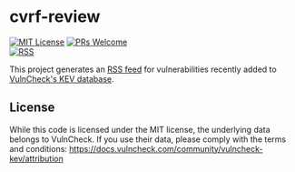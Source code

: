 # cvrf-review

[![MIT License](http://img.shields.io/badge/license-MIT-blue.svg?style=flat-square)](https://github.com/jakewarren/vulncheck-kev-rss/blob/master/LICENSE)
[![PRs Welcome](https://img.shields.io/badge/PRs-welcome-brightgreen.svg?style=shields)](http://makeapullrequest.com)   
[![RSS](https://img.shields.io/badge/rss-F88900?style=for-the-badge&logo=rss&logoColor=white)](https://jakewarren.github.io/vulncheck-kev-rss/rss.xml)   

This project generates an [RSS feed](https://jakewarren.github.io/vulncheck-kev-rss/rss.xml) for vulnerabilities recently added to [VulnCheck's KEV database](https://vulncheck.com/browse/kev). 

## License

While this code is licensed under the MIT license, the underlying data belongs to VulnCheck. If you use their data, please comply with the terms and conditions: https://docs.vulncheck.com/community/vulncheck-kev/attribution
